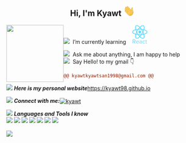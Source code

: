 <div align="center">
<h2>Hi, I'm Kyawt <img src="https://github.com/ABSphreak/ABSphreak/blob/master/gifs/Hi.gif" width="30px"></h2>
</div>
<div align="center">
 <img align="left" width="150" height="150" src="https://github.com/M0nica/M0nica/blob/main/octomonica/m0nica-octocat-rotating.gif?raw=true">
</div>
<img src="https://media.giphy.com/media/ObNTw8Uzwy6KQ/giphy.gif" width="30px">&nbsp; I’m currently learning   <code> <img height="50" src="https://raw.githubusercontent.com/devicons/devicon/master/icons/react/react-original-wordmark.svg"> </code>


<img src="https://media.giphy.com/media/ObNTw8Uzwy6KQ/giphy.gif" width="30px">&nbsp; Ask me about anything, I am happy to help <br>
<img src="https://media.giphy.com/media/ObNTw8Uzwy6KQ/giphy.gif" width="30px">&nbsp; Say Hello! to my gmail 👇
```diff
@@ kyawtkyawtsan1998@gmail.com @@
```
<img src="https://media.giphy.com/media/VgCDAzcKvsR6OM0uWg/giphy.gif" width="50" /> <b><i>Here is my personal website</i></b>https://kyawt98.github.io

<img src="https://media.giphy.com/media/VgCDAzcKvsR6OM0uWg/giphy.gif" width="50" /> <b><i>Connect with me:</i></b><a href="https://www.facebook.com/kyawt.1998" target="blank"><img align="center" src="https://cdn1.iconfinder.com/data/icons/social-58/128/social_network_web_media_-21-128.png" alt="kyawt" height="30" width="40" /></a>

<img src="https://media.giphy.com/media/VgCDAzcKvsR6OM0uWg/giphy.gif" width="50" /> <b><i>Languages and Tools I know</i></b> <br>
<img src="https://cdn.iconscout.com/icon/free/png-64/html-59-225995.png" width="30" />
<img src="https://cdn.iconscout.com/icon/free/png-64/css-37-226088.png" width="30" />
<img src="https://cdn.iconscout.com/icon/free/png-64/javascript-2752148-2284965.png" width="30" />
<img src="https://cdn.iconscout.com/icon/free/png-64/bootstrap-3521314-2944733.png" width="30" />
<img src="https://cdn.iconscout.com/icon/free/png-64/php-3772876-3146839.png" width="30" />
<img src="https://cdn.iconscout.com/icon/free/png-64/react-3-1175109.png" width="30" />
<img src="https://cdn.iconscout.com/icon/free/png-64/kotlin-2038873-1720086.png" width="30" />

<p><img align="center" src="https://github-readme-stats.vercel.app/api/top-langs?username=kyawt98&theme=radical&show_icons=true alt="kyawt98" /></p>

